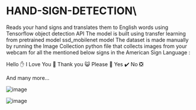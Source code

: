 # HAND-SIGN-DETECTION\
Reads your hand signs and translates them to English words using Tensorflow object detection API
The model is built using transfer learning from pretrained model ssd_mobilenet model
The dataset is made manually by running the Image Collection python file that collects images from your webcam for all the mentioned below signs in the American Sign Language :

Hello ✋
I Love You 💙
Thank you 😺
Please 🥺
Yes ✔️
No ❎

And many more...

![image](https://github.com/sarthakk-max/HAND-SIGN-DETECTION/assets/78340201/ff5e9d97-77ef-425f-a16c-4f35d02d32f4)

![image](https://github.com/sarthakk-max/HAND-SIGN-DETECTION/assets/78340201/2f6565e0-a5d4-4361-afcb-36e07811b1c7)

